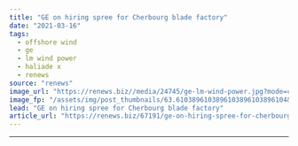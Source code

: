 ```yaml
---
title: "GE on hiring spree for Cherbourg blade factory"
date: "2021-03-16"
tags: 
  - offshore wind
  - ge
  - lm wind power
  - haliade x
  - renews
source: "renews"
image_url: "https://renews.biz//media/24745/ge-lm-wind-power.jpg?mode=crop&width=770&heightratio=0.6103896103896103896103896104&slimmage=true"
image_fp: "/assets/img/post_thumbnails/63.6103896103896103896103896104&slimmage=true"
lead: "GE on hiring spree for Cherbourg blade factory"
article_url: "https://renews.biz/67191/ge-on-hiring-spree-for-cherbourg-blade-factory/"
---
```


---
